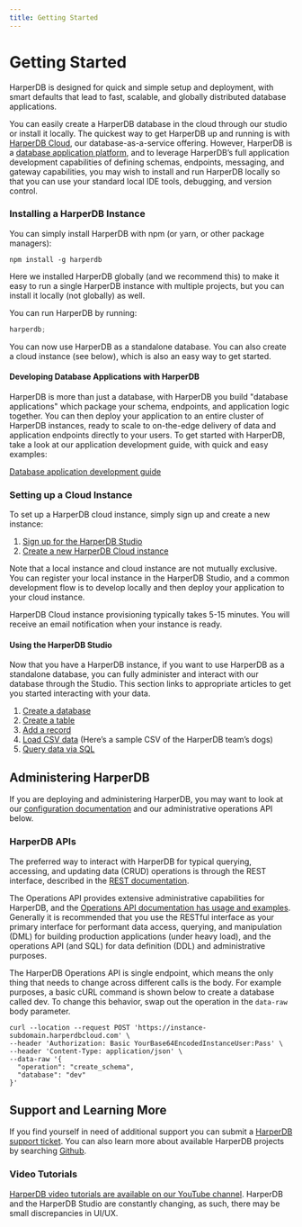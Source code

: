 ```yaml
---
title: Getting Started
---
```


# Getting Started

HarperDB is designed for quick and simple setup and deployment, with smart defaults that lead to fast, scalable, and globally distributed database applications.

You can easily create a HarperDB database in the cloud through our studio or install it locally. The quickest way to get HarperDB up and running is with [HarperDB Cloud](./deployments/harperdb-cloud/), our database-as-a-service offering. However, HarperDB is a [database application platform](./developers/applications/), and to leverage HarperDB’s full application development capabilities of defining schemas, endpoints, messaging, and gateway capabilities, you may wish to install and run HarperDB locally so that you can use your standard local IDE tools, debugging, and version control.

### Installing a HarperDB Instance

You can simply install HarperDB with npm (or yarn, or other package managers):

```shell
npm install -g harperdb
```

Here we installed HarperDB globally (and we recommend this) to make it easy to run a single HarperDB instance with multiple projects, but you can install it locally (not globally) as well.

You can run HarperDB by running:

```javascript
harperdb;
```

You can now use HarperDB as a standalone database. You can also create a cloud instance (see below), which is also an easy way to get started.

#### Developing Database Applications with HarperDB

HarperDB is more than just a database, with HarperDB you build "database applications" which package your schema, endpoints, and application logic together. You can then deploy your application to an entire cluster of HarperDB instances, ready to scale to on-the-edge delivery of data and application endpoints directly to your users. To get started with HarperDB, take a look at our application development guide, with quick and easy examples:

[Database application development guide](./developers/applications/)

### Setting up a Cloud Instance

To set up a HarperDB cloud instance, simply sign up and create a new instance:

1. [Sign up for the HarperDB Studio](https://studio.harperdb.io/sign-up)
1. [Create a new HarperDB Cloud instance](./administration/harperdb-studio/instances#create-a-new-instance)

Note that a local instance and cloud instance are not mutually exclusive. You can register your local instance in the HarperDB Studio, and a common development flow is to develop locally and then deploy your application to your cloud instance.

HarperDB Cloud instance provisioning typically takes 5-15 minutes. You will receive an email notification when your instance is ready.

#### Using the HarperDB Studio

Now that you have a HarperDB instance, if you want to use HarperDB as a standalone database, you can fully administer and interact with our database through the Studio. This section links to appropriate articles to get you started interacting with your data.

1. [Create a database](./administration/harperdb-studio/manage-databases-browse-data#create-a-database)
1. [Create a table](./administration/harperdb-studio/manage-databases-browse-data#create-a-table)
1. [Add a record](./administration/harperdb-studio/manage-databases-browse-data#add-a-record)
1. [Load CSV data](./administration/harperdb-studio/manage-databases-browse-data#load-csv-data) (Here’s a sample CSV of the HarperDB team’s dogs)
1. [Query data via SQL](./administration/harperdb-studio/query-instance-data)

## Administering HarperDB

If you are deploying and administering HarperDB, you may want to look at our [configuration documentation](./deployments/configuration) and our administrative operations API below.

### HarperDB APIs

The preferred way to interact with HarperDB for typical querying, accessing, and updating data (CRUD) operations is through the REST interface, described in the [REST documentation](./developers/rest).

The Operations API provides extensive administrative capabilities for HarperDB, and the [Operations API documentation has usage and examples](./developers/operations-api/). Generally it is recommended that you use the RESTful interface as your primary interface for performant data access, querying, and manipulation (DML) for building production applications (under heavy load), and the operations API (and SQL) for data definition (DDL) and administrative purposes.

The HarperDB Operations API is single endpoint, which means the only thing that needs to change across different calls is the body. For example purposes, a basic cURL command is shown below to create a database called dev. To change this behavior, swap out the operation in the `data-raw` body parameter.

```
curl --location --request POST 'https://instance-subdomain.harperdbcloud.com' \
--header 'Authorization: Basic YourBase64EncodedInstanceUser:Pass' \
--header 'Content-Type: application/json' \
--data-raw '{
  "operation": "create_schema",
  "database": "dev"
}'
```

## Support and Learning More

If you find yourself in need of additional support you can submit a [HarperDB support ticket](https://harperdbhelp.zendesk.com/hc/en-us/requests/new). You can also learn more about available HarperDB projects by searching [Github](https://github.com/search?q=harperdb).

### Video Tutorials

[HarperDB video tutorials are available on our YouTube channel](https://www.youtube.com/@harperdbio). HarperDB and the HarperDB Studio are constantly changing, as such, there may be small discrepancies in UI/UX.
